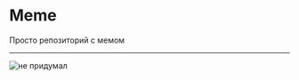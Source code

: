# Meme

Просто репозиторий с мемом

--------------------------------

![не придумал](https://sun9-42.userapi.com/impf/c856120/v856120787/1388ae/Fo3o4OrMNHI.jpg?size=604x598&quality=96&sign=707e406e8797a843aa33e1ff3624f044&type=album)
